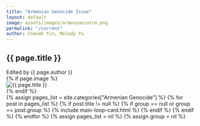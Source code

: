 ```yaml
---
title: "Armenian Genocide Issue"
layout: default
image: assets/images/armenianintro.png
permalink: "/current"
author: Chanah Yin, Melody Yu
---
```


<div class="container">
<div class="jumbotron jumbotron-fluid mb-3 pl-0 pt-0 pb-0 bg-white position-relative">
		<div class="h-100 tofront">
			<div class="row {% if page.image %} justify-content-between {% else %} justify-content-center {% endif %}">
				<div class="{% if page.image %} col-md-6 {% else %} col-md-8 {% endif %} pr-0 pr-md-4 pt-4 pb-4 align-self-center">
					<p class="text-uppercase font-weight-bold">
      		</p>
					<h2 class="display-4 mb-4 article-headline">{{ page.title }}</h2>
										<div class="d-flex align-items-center">
											<span class="text-muted d-block mt-1">Edited by {{ page.author }} </span>
										</div>
				</div>
                {% if page.image %}
				<div class="col-md-6 pr-0 align-self-center">
					<img class="rounded" src="{% if page.image contains "://" %}{{ page.image }}{% else %}{{ site.baseurl }}/{{ page.image }}{% endif %}" alt="{{ page.title }}">
				</div>
                {% endif %}
			</div>
		</div>
	</div>
</div>

<div class="container">
    <div class="row justify-content-center">
        {% assign pages_list = site.categories["Armenian Genocide"] %}
        {% for post in pages_list %}
        {% if post.title != null %}
          {% if group == null or group == post.group %}
            {% include main-loop-card.html %}
          {% endif %}
        {% endif %}
        {% endfor %}
        {% assign pages_list = nil %}
        {% assign group = nil %}
    </div>
</div>
